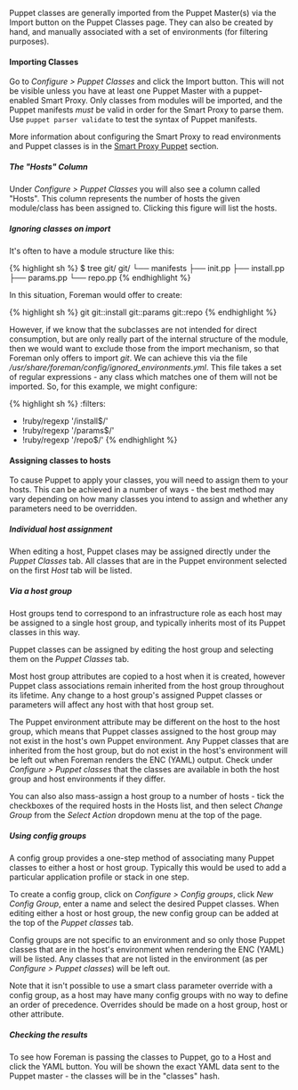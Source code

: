 
Puppet classes are generally imported from the Puppet Master(s) via the Import
button on the Puppet Classes page. They can also be created by hand, and
manually associated with a set of environments (for filtering purposes).

#### Importing Classes

Go to *Configure > Puppet Classes* and click the Import button. This will not be visible unless you have at least one Puppet Master with a puppet-enabled Smart Proxy. Only classes from modules will be imported, and the Puppet manifests *must* be valid in order for the Smart Proxy to parse them.  Use `puppet parser validate` to test the syntax of Puppet manifests.

More information about configuring the Smart Proxy to read environments and Puppet classes is in the [Smart Proxy Puppet](/manuals/{{page.version}}/index.html#4.3.7Puppet) section.

##### The "Hosts" Column

Under *Configure > Puppet Classes* you will also see a column called "Hosts". This column represents the number of hosts the given module/class has been assigned to. Clicking this figure will list the hosts.

##### Ignoring classes on import

It's often to have a module structure like this:


{% highlight sh %}
$ tree git/
git/
└── manifests
    ├── init.pp
    ├── install.pp
    ├── params.pp
    └── repo.pp
{% endhighlight %}

In this situation, Foreman would offer to create:

{% highlight sh %}
git
git::install
git::params
git::repo
{% endhighlight %}

However, if we know that the subclasses are not intended for direct consumption, but are only really part of the internal structure of the module, then we would want to exclude those from the import mechanism, so that Foreman only offers to import *git*. We can achieve this via the file */usr/share/foreman/config/ignored_environments.yml*. This file takes a set of regular expressions - any class which matches one of them will not be imported. So, for this example, we might configure:

{% highlight sh %}
:filters:
  - !ruby/regexp '/install$/'
  - !ruby/regexp '/params$/'
  - !ruby/regexp '/repo$/'
{% endhighlight %}

#### Assigning classes to hosts

To cause Puppet to apply your classes, you will need to assign them to your
hosts.  This can be achieved in a number of ways - the best method may vary
depending on how many classes you intend to assign and whether any parameters
need to be overridden.

##### Individual host assignment

When editing a host, Puppet clases may be assigned directly under the *Puppet
Classes* tab.  All classes that are in the Puppet environment selected on the
first *Host* tab will be listed.

##### Via a host group

Host groups tend to correspond to an infrastructure role as each host may be
assigned to a single host group, and typically inherits most of its Puppet
classes in this way.

Puppet classes can be assigned by editing the host group and selecting them
on the *Puppet Classes* tab.

Most host group attributes are copied to a host when it is created, however
Puppet class associations remain inherited from the host group throughout its
lifetime.  Any change to a host group's assigned Puppet classes or parameters
will affect any host with that host group set.

The Puppet environment attribute may be different on the host to the host
group, which means that Puppet classes assigned to the host group may not
exist in the host's own Puppet environment.  Any Puppet classes that are
inherited from the host group, but do not exist in the host's environment will
be left out when Foreman renders the ENC (YAML) output.  Check under
*Configure > Puppet classes* that the classes are available in both the host
group and host environments if they differ.

You can also also mass-assign a host group to a number of hosts - tick the
checkboxes of the required hosts in the Hosts list, and then select *Change
Group* from the *Select Action* dropdown menu at the top of the page.

##### Using config groups

A config group provides a one-step method of associating many Puppet classes
to either a host or host group.  Typically this would be used to add a
particular application profile or stack in one step.

To create a config group, click on *Configure > Config groups*, click *New
Config Group*, enter a name and select the desired Puppet classes.  When
editing either a host or host group, the new config group can be added at the
top of the *Puppet classes* tab.

Config groups are not specific to an environment and so only those Puppet
classes that are in the host's environment when rendering the ENC (YAML) will
be listed.  Any classes that are not listed in the environment (as per
*Configure > Puppet classes*) will be left out.

Note that it isn't possible to use a smart class parameter override with a
config group, as a host may have many config groups with no way to define an
order of precedence.  Overrides should be made on a host group, host or other
attribute.

##### Checking the results

To see how Foreman is passing the classes to Puppet, go to a Host and click the YAML button. You will be shown the exact YAML data sent to the Puppet master - the classes will be in the "classes" hash.
